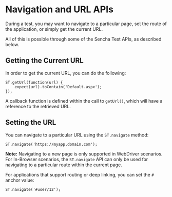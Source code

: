 # Navigation and URL APIs

During a test, you may want to navigate to a particular page, set the 
route of the application, or simply get the current URL.

All of this is possible through some of the Sencha Test APIs, as described
below.

## Getting the Current URL

In order to get the current URL, you can do the following:

    ST.getUrl(function(url) {
        expect(url).toContain('Default.aspx');
    });

A callback function is defined within the call to `getUrl()`, which will 
have a reference to the retrieved URL.

## Setting the URL

You can navigate to a particular URL using the `ST.navigate` method:

    ST.navigate('https://myapp.domain.com');

**Note:** Navigating to a new page is only supported in WebDriver scenarios. For In-Browser
scenarios, the `ST.navigate` API can only be used for navigating to a particular route within
the current page.

For applications that support routing or deep linking, you can set the `#` anchor value:

    ST.navigate('#user/12');